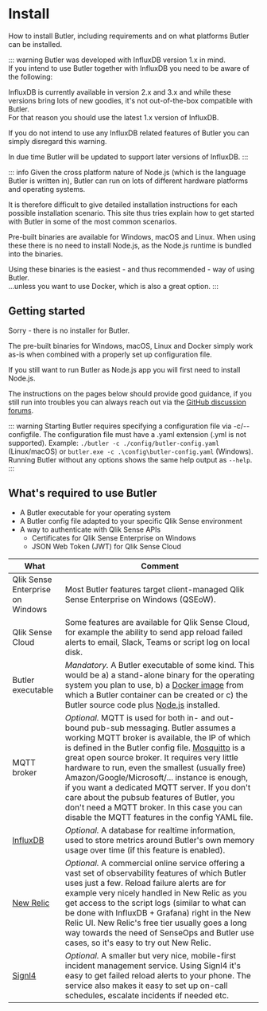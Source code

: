 # Install

How to install Butler, including requirements and on what platforms Butler can be installed.

::: warning
Butler was developed with InfluxDB version 1.x in mind.  
If you intend to use Butler together with InfluxDB you need to be aware of the following:

InfluxDB is currently available in version 2.x and 3.x and while these versions bring lots of new goodies, it's not out-of-the-box compatible with Butler.  
For that reason you should use the latest 1.x version of InfluxDB.

If you do not intend to use any InfluxDB related features of Butler you can simply disregard this warning.

In due time Butler will be updated to support later versions of InfluxDB.
:::

::: info
Given the cross platform nature of Node.js (which is the language Butler is written in), Butler can run on lots of different hardware platforms and operating systems.

It is therefore difficult to give detailed installation instructions for each possible installation scenario. This site thus tries explain how to get started with Butler in some of the most common scenarios.

Pre-built binaries are available for Windows, macOS and Linux. When using these there is no need to install Node.js, as the Node.js runtime is bundled into the binaries.

Using these binaries is the easiest - and thus recommended - way of using Butler.  
...unless you want to use Docker, which is also a great option.
:::

## Getting started

Sorry - there is no installer for Butler.

The pre-built binaries for Windows, macOS, Linux and Docker simply work as-is when combined with a properly set up configuration file.

If you still want to run Butler as Node.js app you will first need to install Node.js.

The instructions on the pages below should provide good guidance, if you still run into troubles you can always reach out via the [GitHub discussion forums](https://github.com/ptarmiganlabs/butler/discussions).

::: warning
Starting Butler requires specifying a configuration file via -c/--configfile. The configuration file must have a .yaml extension (.yml is not supported).
Example: `./butler -c ./config/butler-config.yaml` (Linux/macOS) or `butler.exe -c .\config\butler-config.yaml` (Windows).
Running Butler without any options shows the same help output as `--help`.
:::

## What's required to use Butler

- A Butler executable for your operating system
- A Butler config file adapted to your specific Qlik Sense environment
- A way to authenticate with Qlik Sense APIs
  - Certificates for Qlik Sense Enterprise on Windows
  - JSON Web Token (JWT) for Qlik Sense Cloud

| What                                                         | Comment                                                                                                                                                                                                                                                                                                                                                                                                                                                                                                                                                                        |
| ------------------------------------------------------------ | ------------------------------------------------------------------------------------------------------------------------------------------------------------------------------------------------------------------------------------------------------------------------------------------------------------------------------------------------------------------------------------------------------------------------------------------------------------------------------------------------------------------------------------------------------------------------------ |
| Qlik Sense Enterprise on Windows                             | Most Butler features target client-managed Qlik Sense Enterprise on Windows (QSEoW).                                                                                                                                                                                                                                                                                                                                                                                                                                                                                           |
| Qlik Sense Cloud                                             | Some features are available for Qlik Sense Cloud, for example the ability to send app reload failed alerts to email, Slack, Teams or script log on local disk.                                                                                                                                                                                                                                                                                                                                                                                                                 |
| Butler executable                                            | _Mandatory._ A Butler executable of some kind. This would be a) a stand-alone binary for the operating system you plan to use, b) a [Docker image](https://hub.docker.com/r/ptarmiganlabs/butler/tags) from which a Butler container can be created or c) the Butler source code plus [Node.js](https://nodejs.org/en) installed.                                                                                                                                                                                                                                              |
| MQTT broker                                                  | _Optional._ MQTT is used for both in- and out-bound pub-sub messaging. Butler assumes a working MQTT broker is available, the IP of which is defined in the Butler config file. [Mosquitto](https://mosquitto.org/) is a great open source broker. It requires very little hardware to run, even the smallest (usually free) Amazon/Google/Microsoft/... instance is enough, if you want a dedicated MQTT server. If you don't care about the pubsub features of Butler, you don't need a MQTT broker. In this case you can disable the MQTT features in the config YAML file. |
| [InfluxDB](https://www.influxdata.com/time-series-platform/) | _Optional._ A database for realtime information, used to store metrics around Butler's own memory usage over time (if this feature is enabled).                                                                                                                                                                                                                                                                                                                                                                                                                                |
| [New Relic](https://newrelic.com)                            | _Optional._ A commercial online service offering a vast set of observability features of which Butler uses just a few. Reload failure alerts are for example very nicely handled in New Relic as you get access to the script logs (similar to what can be done with InfluxDB + Grafana) right in the New Relic UI. New Relic's free tier usually goes a long way towards the need of SenseOps and Butler use cases, so it's easy to try out New Relic.                                                                                                                        |
| [Signl4](https://www.signl4.com)                             | _Optional._ A smaller but very nice, mobile-first incident management service. Using Signl4 it's easy to get failed reload alerts to your phone. The service also makes it easy to set up on-call schedules, escalate incidents if needed etc.                                                                                                                                                                                                                                                                                                                                 |
